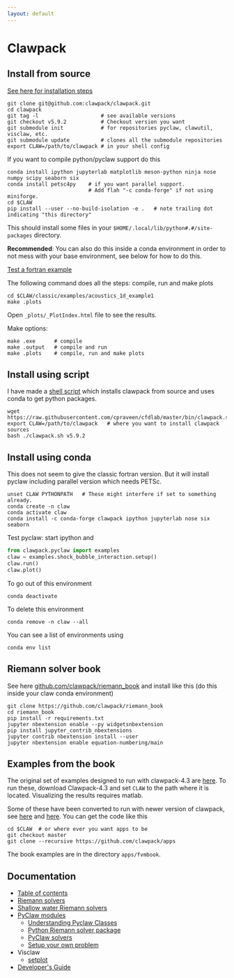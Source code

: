 ```yaml
---
layout: default
---
```


# Clawpack

## Install from source

[See here for installation steps](http://www.clawpack.org/installing_fortcodes.html)

```shell
git clone git@github.com:clawpack/clawpack.git
cd clawpack
git tag -l                    # see available versions
git checkout v5.9.2           # Checkout version you want
git submodule init            # for repositories pyclaw, clawutil, visclaw, etc.
git submodule update          # clones all the submodule repositories
export CLAW=/path/to/clawpack # in your shell config
```

If you want to compile python/pyclaw support do this

```shell
conda install ipython jupyterlab matplotlib meson-python ninja nose numpy scipy seaborn six
conda install petsc4py    # if you want parallel support.
                          # Add flah "-c conda-forge" if not using miniforge.
cd $CLAW
pip install --user --no-build-isolation -e .   # note trailing dot indicating "this directory"
```

This should install some files in your `$HOME/.local/lib/python#.#/site-packages` directory.

**Recommended**: You can also do this inside a conda environment in order to not mess with your base environment, see below for how to do this.

[Test a fortran example](http://www.clawpack.org/first_run_fortran.html#first-run-fortran)

The following command does all the steps: compile, run and make plots

```shell
cd $CLAW/classic/examples/acoustics_1d_example1
make .plots
```

Open `_plots/_PlotIndex.html` file to see the results.

Make options:

```shell
make .exe      # compile
make .output   # compile and run
make .plots    # compile, run and make plots
```

## Install using script

I have made a [shell script](https://github.com/cpraveen/cfdlab/blob/master/bin/clawpack.sh) which installs clawpack from source and uses conda to get python packages. 

```shell
wget https://raw.githubusercontent.com/cpraveen/cfdlab/master/bin/clawpack.sh
export CLAW=/path/to/clawpack   # where you want to install clawpack sources
bash ./clawpack.sh v5.9.2
```

## Install using conda

This does not seem to give the classic fortran version. But it will install pyclaw including parallel version which needs PETSc.

```shell
unset CLAW PYTHONPATH   # These might interfere if set to something already.
conda create -n claw
conda activate claw
conda install -c conda-forge clawpack ipython jupyterlab nose six seaborn
```

Test pyclaw: start ipython and

```python
from clawpack.pyclaw import examples
claw = examples.shock_bubble_interaction.setup()
claw.run()
claw.plot()
```

To go out of this environment

```shell
conda deactivate
```

To delete this environment

```shell
conda remove -n claw --all
```

You can see a list of environments using

```shell
conda env list
```

## Riemann solver book

See here [github.com/clawpack/riemann_book](https://github.com/clawpack/riemann_book) and install like this (do this inside your claw conda environment)

```shell
git clone https://github.com/clawpack/riemann_book
cd riemann_book
pip install -r requirements.txt
jupyter nbextension enable --py widgetsnbextension
pip install jupyter_contrib_nbextensions
jupyter contrib nbextension install --user
jupyter nbextension enable equation-numbering/main
```

## Examples from the book

The original set of examples designed to run with clawpack-4.3 are [here](https://depts.washington.edu/clawpack/clawpack-4.3/book.html). To run these, download Clawpack-4.3 and set `CLAW` to the path where it is located. Visualizing the results requires matlab.

Some of these have been converted to run with newer version of clawpack, see [here](http://depts.washington.edu/clawpack/users/book.html#book) and [here](http://depts.washington.edu/clawpack/users/claw/doc/gallery/gallery_book.html). You can get the code like this

```shell
cd $CLAW  # or where ever you want apps to be
git checkout master
git clone --recursive https://github.com/clawpack/apps
```

The book examples are in the directory `apps/fvmbook`.

## Documentation

* [Table of contents](https://www.clawpack.org/contents.html)
* [Riemann solvers](https://www.clawpack.org/riemann.html)
* [Shallow water Riemann solvers](https://www.clawpack.org/riemann/Shallow_water_Riemann_solvers.html)
* [PyClaw modules](https://www.clawpack.org/pyclaw/index.html#pyclaw-modules-reference-documentation)
  * [Understanding Pyclaw Classes](http://www.clawpack.org/pyclaw/classes.html)
  * [Python Riemann solver package](https://www.clawpack.org/pyclaw/rp.html)
  * [PyClaw solvers](https://www.clawpack.org/pyclaw/solvers.html)
  * [Setup your own problem](https://www.clawpack.org/pyclaw/problem.html)
* Visclaw
  * [setplot](http://www.clawpack.org/setplot.html)
* [Developer's Guide](https://www.clawpack.org/developers.html)
